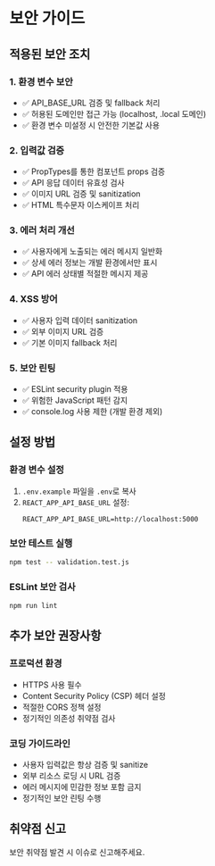 # 보안 가이드

## 적용된 보안 조치

### 1. 환경 변수 보안
- ✅ API_BASE_URL 검증 및 fallback 처리
- ✅ 허용된 도메인만 접근 가능 (localhost, .local 도메인)
- ✅ 환경 변수 미설정 시 안전한 기본값 사용

### 2. 입력값 검증
- ✅ PropTypes를 통한 컴포넌트 props 검증
- ✅ API 응답 데이터 유효성 검사
- ✅ 이미지 URL 검증 및 sanitization
- ✅ HTML 특수문자 이스케이프 처리

### 3. 에러 처리 개선
- ✅ 사용자에게 노출되는 에러 메시지 일반화
- ✅ 상세 에러 정보는 개발 환경에서만 표시
- ✅ API 에러 상태별 적절한 메시지 제공

### 4. XSS 방어
- ✅ 사용자 입력 데이터 sanitization
- ✅ 외부 이미지 URL 검증
- ✅ 기본 이미지 fallback 처리

### 5. 보안 린팅
- ✅ ESLint security plugin 적용
- ✅ 위험한 JavaScript 패턴 감지
- ✅ console.log 사용 제한 (개발 환경 제외)

## 설정 방법

### 환경 변수 설정
1. `.env.example` 파일을 `.env`로 복사
2. `REACT_APP_API_BASE_URL` 설정:
   ```
   REACT_APP_API_BASE_URL=http://localhost:5000
   ```

### 보안 테스트 실행
```bash
npm test -- validation.test.js
```

### ESLint 보안 검사
```bash
npm run lint
```

## 추가 보안 권장사항

### 프로덕션 환경
- HTTPS 사용 필수
- Content Security Policy (CSP) 헤더 설정
- 적절한 CORS 정책 설정
- 정기적인 의존성 취약점 검사

### 코딩 가이드라인
- 사용자 입력값은 항상 검증 및 sanitize
- 외부 리소스 로딩 시 URL 검증
- 에러 메시지에 민감한 정보 포함 금지
- 정기적인 보안 린팅 수행

## 취약점 신고
보안 취약점 발견 시 이슈로 신고해주세요.